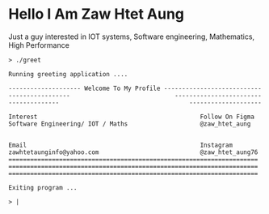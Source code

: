# Hello I Am Zaw Htet Aung
Just a guy interested in IOT systems, Software engineering, Mathematics, High Performance

    > ./greet
    
    Running greeting application ....
    
    -------------------- Welcome To My Profile ---------------------------
    -----------------                             ------------------------
    --------------                                    --------------------
    
    Interest                                             Follow On Figma                                                 
    Software Engineering/ IOT / Maths                    @zaw_htet_aung
    
    
    Email                                                Instagram
    zawhtetaunginfo@yahoo.com                            @zaw_htet_aung76
    =====================================================================
    =====================================================================
    =====================================================================
    
    Exiting program ...
    
    > |

